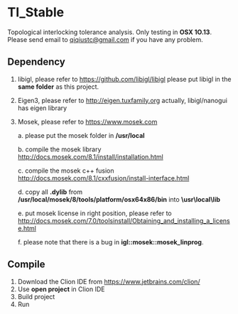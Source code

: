 # TI_Stable

Topological interlocking tolerance analysis.
Only testing in **OSX 1O.13**.
Please send email to qiqiustc@gmail.com if you have any problem.

## Dependency
1. libigl, please refer to https://github.com/libigl/libigl
    please put libigl in the **same folder** as this project.
2. Eigen3, please refer to http://eigen.tuxfamily.org
    actually, libigl/nanogui has eigen library
3. Mosek, please refer to https://www.mosek.com

    a. please put the mosek folder in **/usr/local**

    b. compile the mosek library http://docs.mosek.com/8.1/install/installation.html

    c. compile the mosek c++ fusion http://docs.mosek.com/8.1/cxxfusion/install-interface.html

    d. copy all **.dylib** from **/usr/local/mosek/8/tools/platform/osx64x86/bin** into **\usr\local\lib**

    e. put mosek license in right position, please refer to http://docs.mosek.com/7.0/toolsinstall/Obtaining_and_installing_a_license.html

    f. please note that there is a bug in **igl::mosek::mosek_linprog**.

## Compile

1. Download the Clion IDE from https://www.jetbrains.com/clion/
2. Use **open project** in Clion IDE
3. Build project
4. Run